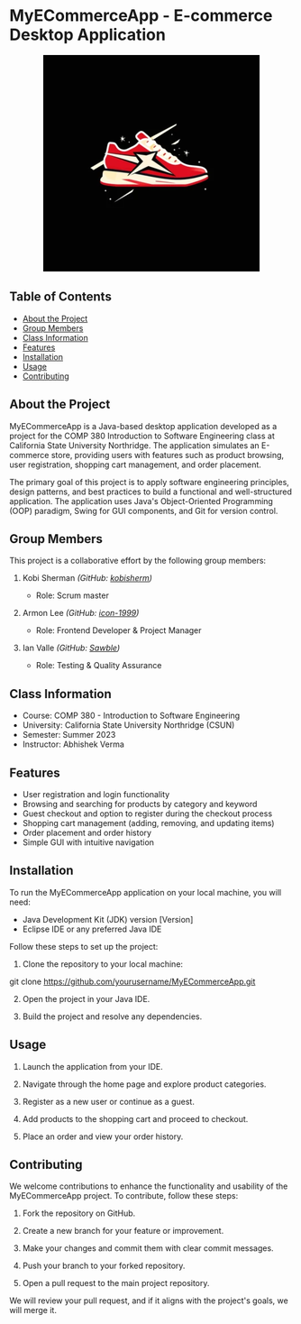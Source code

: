 # MyECommerceApp - E-commerce Desktop Application

<p align="center">
<img src="Logo.webp" alt="Project Logo">
</p>

## Table of Contents
- [About the Project](#about-the-project)
- [Group Members](#group-members)
- [Class Information](#class-information)
- [Features](#features)
- [Installation](#installation)
- [Usage](#usage)
- [Contributing](#contributing)

## About the Project

MyECommerceApp is a Java-based desktop application developed as a project for the COMP 380 Introduction to Software Engineering class at California State University Northridge. The application simulates an E-commerce store, providing users with features such as product browsing, user registration, shopping cart management, and order placement.

The primary goal of this project is to apply software engineering principles, design patterns, and best practices to build a functional and well-structured application. The application uses Java's Object-Oriented Programming (OOP) paradigm, Swing for GUI components, and Git for version control.

## Group Members

This project is a collaborative effort by the following group members:

1. Kobi Sherman *(GitHub: [kobisherm](https://github.com/kobisherm))*
   - Role: Scrum master

2. Armon Lee *(GitHub: [icon-1999](https://github.com/Icon-1999))*
   - Role: Frontend Developer & Project Manager

3. Ian Valle *(GitHub: [Sawble](https://github.com/Sawble))*
   - Role: Testing & Quality Assurance

## Class Information

- Course: COMP 380 - Introduction to Software Engineering
- University: California State University Northridge (CSUN)
- Semester: Summer 2023
- Instructor: Abhishek Verma

## Features

- User registration and login functionality
- Browsing and searching for products by category and keyword
- Guest checkout and option to register during the checkout process
- Shopping cart management (adding, removing, and updating items)
- Order placement and order history
- Simple GUI with intuitive navigation

## Installation

To run the MyECommerceApp application on your local machine, you will need:
- Java Development Kit (JDK) version [Version]
- Eclipse IDE or any preferred Java IDE

Follow these steps to set up the project:

1. Clone the repository to your local machine:

git clone https://github.com/yourusername/MyECommerceApp.git

2. Open the project in your Java IDE.

3. Build the project and resolve any dependencies.

## Usage

1. Launch the application from your IDE.

2. Navigate through the home page and explore product categories.

3. Register as a new user or continue as a guest.

4. Add products to the shopping cart and proceed to checkout.

5. Place an order and view your order history.

## Contributing

We welcome contributions to enhance the functionality and usability of the MyECommerceApp project. To contribute, follow these steps:

1. Fork the repository on GitHub.

2. Create a new branch for your feature or improvement.

3. Make your changes and commit them with clear commit messages.

4. Push your branch to your forked repository.

5. Open a pull request to the main project repository.

We will review your pull request, and if it aligns with the project's goals, we will merge it.